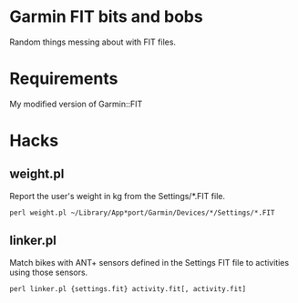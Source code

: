 # Garmin FIT bits and bobs

Random things messing about with FIT files.

# Requirements

My modified version of Garmin::FIT

# Hacks

## weight.pl

Report the user's weight in kg from the Settings/*.FIT file.

    perl weight.pl ~/Library/App*port/Garmin/Devices/*/Settings/*.FIT

## linker.pl

Match bikes with ANT+ sensors defined in the Settings FIT file to activities using those sensors.

    perl linker.pl {settings.fit} activity.fit[, activity.fit]
